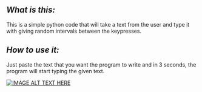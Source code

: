 ## _****What is this:****_

This is a simple python code that will take a text from the user and type it with giving random intervals between the keypresses.



## _****How to use it:****_

Just paste the text that you want the program to write and in 3 seconds, the program will start typing the given text.

[![IMAGE ALT TEXT HERE](https://img.youtube.com/vi/BT5yg7WB5Jw/0.jpg)](https://www.youtube.com/watch?v=BT5yg7WB5Jw)
